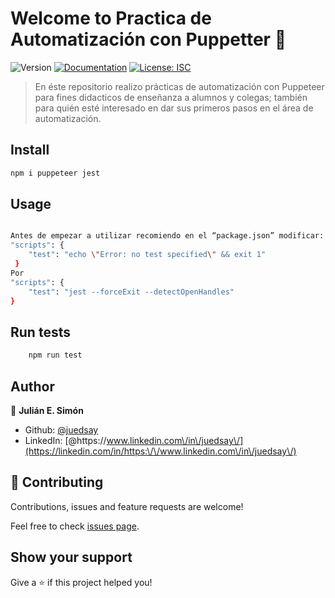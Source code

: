 # Welcome to Practica de Automatización con Puppetter 👋
![Version](https://img.shields.io/badge/version-1.0.0-blue.svg?cacheSeconds=2592000)
[![Documentation](https://img.shields.io/badge/documentation-yes-brightgreen.svg)](https://assorted-surprise-666.notion.site/Automatizaci-n-de-pruebas-con-Puppeteer-befb5e7fd6a94f7abe473a2454447304?pvs=4)
[![License: ISC](https://img.shields.io/badge/License-ISC-yellow.svg)](#)

> En éste repositorio realizo prácticas de automatización con Puppeteer para fines didacticos de enseñanza a alumnos y colegas; también para quién esté interesado en dar sus primeros pasos en el área de automatización.

## Install

```sh
npm i puppeteer jest
```

## Usage

```sh

Antes de empezar a utilizar recomiendo en el “package.json” modificar:
"scripts": {
    "test": "echo \"Error: no test specified\" && exit 1"
 }
Por
"scripts": {
    "test": "jest --forceExit --detectOpenHandles"
}
```

## Run tests

```sh
    npm run test
```

## Author

👤 **Julián E. Simón**

* Github: [@juedsay](https://github.com/juedsay)
* LinkedIn: [@https:\/\/www.linkedin.com\/in\/juedsay\/](https://linkedin.com/in/https:\/\/www.linkedin.com\/in\/juedsay\/)

## 🤝 Contributing

Contributions, issues and feature requests are welcome!

Feel free to check [issues page](https://github.com/juedsay/AutomatizacionConPuppetter/issues). 

## Show your support

Give a ⭐️ if this project helped you!
